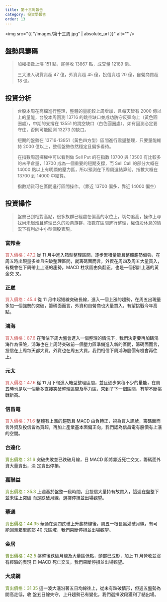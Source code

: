 ```yaml
---
title: 第十三周報告
category: 投資學報告
order: 13
---
```


<span class="image fit"><img src="{{ "/images/第十三周.jpg" | absolute_url }}" alt="" /></span>

## 盤勢與籌碼
>加權指數上漲 151 點，尾盤收 13867 點，成交量 12189 億。
><p>三大法人現貨賣超 47 億，外資賣超 45 億，投信賣超 20 億，自營商買超 18 億。</p>

## 投資分析
> 台股本周在高檔進行整理，整體的量能較上周增加，且每天皆有 2000 億以上的量能，台股本周回測 13716 的跳空缺口並成功防守反彈向上（黃色圓圈處），中期的支撐在 13551 的跳空缺口（白色圓圈處），如有回測必定要守住，否則可能回測 13273 的缺口。</p>
><p>短期的盤勢在 13716-13951（黃色四方型）區間進行震盪整理，只要量能維持 2000 億以上，整個盤勢依然穩定且偏多看待。</p>
><p>在指數周選擇權中可以看到做 Sell Put 的在指數 13700 與 13500 有比較多的未平倉量，13700 成為一個重要的短期支撐，而 Sell Call 的部分大概在 14000 點以上有明顯的壓力區，所以預測在下周周選結算前，指數大概在 13700 到 14000 中結算。</p>
><p>指數期貨可在區間進行區間操作。（靠近 13700 偏多，靠近 14000 偏空）</p>

## 投資操作
> 盤勢已到相對高點，很多族群已經處在偏高的水位上，切勿追高，操作上尋找尚未起漲且整理已久的股票族群，指數在區間進行整理，權值股休息的情況下有利於中小型個股表現。

### 富邦金
<font color="IndianRed">買入價格：47.2</font>
從 11 月中進入箱型整理區間，逐步累積量能且整體趨勢偏強，在周五時出現量多並且突破整理區間，就籌碼面而言，外資在周四及周五大量買入，有機會在下周帶上上漲的趨勢。MACD 柱狀圖由負翻正，也是一個預計上漲的黃金交
叉。

### 正崴
<font color="IndianRed">買入價格：45.4</font>
從 11 月中起短線突破長線，進入一個上漲的趨勢，在周五出現量多加一個強勢的突破，籌碼面而言，外資和自營商也大量買入，有望挑戰今年高點。

### 鴻海
<font color="IndianRed">買入價格：87.6</font>
在預估下周大盤會進入一個整理的情況下，我們決定要再加碼鴻海作為保險，鴻海也在上周時突破前一個壓力區準備進入新的區間，籌碼面而言，投信在上周每天都大買，外資也在周五大買，我們相信下周鴻海股價有機會再往上。

### 元太
<font color="IndianRed">買入價格：47.6</font>
從 11 月下旬進入箱型整理區間，並且逐步累積不少的量能，在周五時也是以一個量多直接突破整理區間及壓力區，來到了下一個區間，有望不斷挑戰新高。

### 信昌電
<font color="IndianRed">買入價格：71.6</font>
整體有上漲的趨勢且 MACD 由負轉正，視為買入訊號，籌碼面而言外資及投信皆為買超，再加上產業基本面偏正向，我們認為信昌電有股價有上漲的空間。

### 台達化
<font color="OliveDrab">賣出價格：31.6 </font>
突破失敗並已跌破月線，日 MACD 即將靠近死亡交叉，籌碼面外資大量賣出，決
定賣出停損。

### 嘉聯益
<font color="OliveDrab">賣出價格：35.3 </font>
上週基於盤整一段時間，且投信大量持有故買入，這週在盤整下並未往上突破
而是跌破月線，選擇停損並出場觀望。

### 華通
<font color="OliveDrab">賣出價格：44.35 </font>
華通在週四跌破上升趨勢線後，周五一根長黑灌破月線，有可能回測箱型底部
40 元區域，我們果斷停損並出場觀望。

### 金居 
<font color="OliveDrab">賣出價格：42.5  </font>
盤整後跌破月線及大量區低點，頭部已成形，加上 11 月營收並沒有經驗的表現
日 MACD 死亡交叉，我們果斷停損並出場觀望。

### 大成鋼
<font color="OliveDrab">賣出價格：31.35 </font>
這一波大漲沿著五日均線往上，從未有跌破情形，但週五盤勢為開高走低，收
盤五日線失守，上升趨勢已有變化，我們選擇波段獲利了結出場。